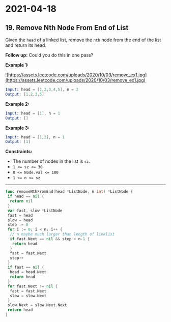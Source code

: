 # 2021-04-18

## 19. Remove Nth Node From End of List

Given the `head` of a linked list, remove the `nth` node from the end of the list and return its head.

**Follow up:** Could you do this in one pass?

**Example 1:**

![https://assets.leetcode.com/uploads/2020/10/03/remove_ex1.jpg](https://assets.leetcode.com/uploads/2020/10/03/remove_ex1.jpg)

```s
Input: head = [1,2,3,4,5], n = 2
Output: [1,2,3,5]
```

**Example 2:**

```s
Input: head = [1], n = 1
Output: []
```

**Example 3:**

```s
Input: head = [1,2], n = 1
Output: [1]
```

**Constraints:**

- The number of nodes in the list is `sz`.
- `1 <= sz <= 30`
- `0 <= Node.val <= 100`
- `1 <= n <= sz`

---

```go
func removeNthFromEnd(head *ListNode, n int) *ListNode {
 if head == nil {
  return nil
 }
 var fast, slow *ListNode
 fast = head
 slow = head
 step := 0
 for i := 0; i < n; i++ {
  // n maybe much larger than length of linklist
  if fast.Next == nil && step < n-1 {
   return head
  }
  fast = fast.Next
  step++
 }
 if fast == nil {
  head = head.Next
  return head
 }
 for fast.Next != nil {
  fast = fast.Next
  slow = slow.Next
 }
 slow.Next = slow.Next.Next
 return head
}
```
